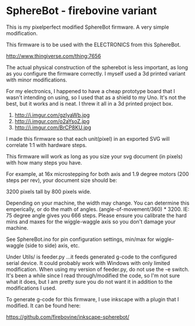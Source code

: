 # SphereBot - firebovine variant

This is my pixelperfect modified SphereBot firmware. A very simple modification.

This firmware is to be used with the ELECTRONICS from this SphereBot.

http://www.thingiverse.com/thing:7656

The actual physical construction of the spherebot is less important, as long as you configure the firmware correctly.
I myself used a 3d printed variant with minor modifications.

For my electronics, I happened to have a cheap prototype board that I wasn't intending on using, so I used that as a shield to my Uno.
It's not the best, but it works and is neat. I threw it all in a 3d printed project box.

1. http://i.imgur.com/gzIyaWb.jpg
1. http://i.imgur.com/o2aYsoZ.jpg
1. http://i.imgur.com/BrCP8KU.jpg

I made this firmware so that each unit(pixel) in an exported SVG will correlate 1:1 with hardware steps.

This firmware will work as long as you size your svg document (in pixels) with how many steps you have.

For example, at 16x microstepping for both axis and 1.9 degree motors (200 steps per rev),
your document size should be:

3200 pixels tall by
800 pixels wide.

Depending on your machine, the width may change. You can determine this emperically, 
or do the math of angles. (angle-of-movement/360) * 3200. IE: 75 degree angle gives you 
666 steps. Please ensure you calibrate the hard mins and maxes for the wiggle-waggle axis
so you don't damage your machine.


See SphereBot.ino for pin configuration settings, min/max for wiggle-waggle (side to side) axis, etc.

Under Utils/ is feeder.py ...it feeds generated g-code to the configured serial device. It could probably work with Windows with only limited modification.
When using my version of feeder.py, do not use the -e switch. It's been a while since I read through/modified the code, so I'm not sure what it does, but I
am pretty sure you do not want it in addition to the modifications I used.

To generate g-code for this firmware, I use inkscape with a plugin that I modified. It can be found here:

https://github.com/firebovine/inkscape-spherebot/
